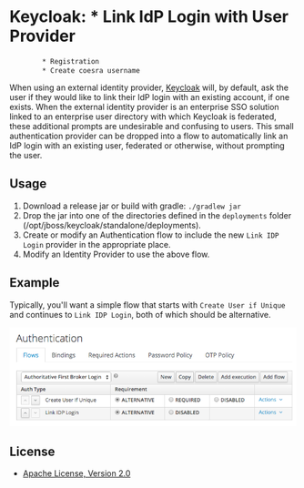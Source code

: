 # Keycloak: * Link IdP Login with User Provider
            * Registration
            * Create coesra username

When using an external identity provider, [Keycloak](https://keycloak.jboss.org)
will, by default, ask the user if they would like to link their IdP login
with an existing account, if one exists. When the external identity provider
is an enterprise SSO solution linked to an enterprise user directory with
which Keycloak is federated, these additional prompts are undesirable and
confusing to users. This small authentication provider can be dropped into a
flow to automatically link an IdP login with an existing user, federated or
otherwise, without prompting the user.

## Usage
1. Download a release jar or build with gradle: `./gradlew jar`
2. Drop the jar into one of the directories defined in the `deployments` folder (/opt/jboss/keycloak/standalone/deployments).
3. Create or modify an Authentication flow to include the new `Link IDP Login`
   provider in the appropriate place.
4. Modify an Identity Provider to use the above flow.

## Example

Typically, you'll want a simple flow that starts with `Create User if Unique`
and continues to `Link IDP Login`, both of which should be alternative.

![Link IdP Login Example](doc/link-idp-login-example.png)

## License

* [Apache License, Version 2.0](https://www.apache.org/licenses/LICENSE-2.0)
